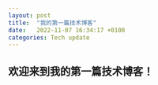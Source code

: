 ```yaml
---
layout: post
title:  "我的第一篇技术博客"
date:   2022-11-07 16:34:17 +0100
categories: Tech update
---
```


## 欢迎来到我的第一篇技术博客！

